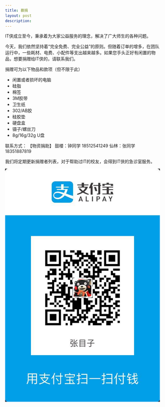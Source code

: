 ```yaml
---
title: 募捐
layout: post
description: 
---
```


IT侠成立至今，秉承着为大家公益服务的理念，解决了广大师生的各种问题。

今天，我们依然坚持着“完全免费、完全公益”的原则。但随着订单的增多，在团队运行中，一些耗材、电费、小配件等支出越来越多。如果您手头正好有闲置的物品，想要捐赠给IT侠的，请联系我们。


捐赠可为以下物品和款项（但不限于此）
* 闲置或者损坏的电脑
* 硅脂
* 棉签
* 3M胶带
* 卫生纸
* 302/AB胶
* 硅胶垫
* 硬盘盒
* 镊子/螺丝刀
* 8g/16g/32g U盘


联系方式：
【物资捐助】
鼓楼：钟同学  18512541249
仙林：张同学  18351887819

我们将定期更新捐赠者列表，对于帮助过IT的校友，会得到IT侠的急诊室服务。

![](assets/images/alipay.jpg)